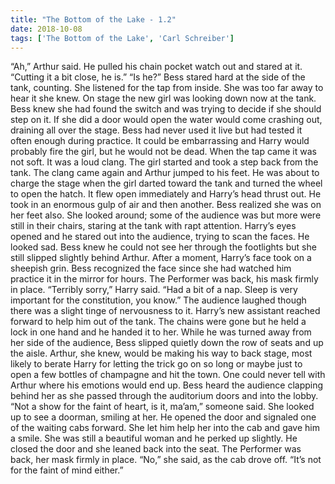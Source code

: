 ```yaml
---
title: "The Bottom of the Lake - 1.2"
date: 2018-10-08
tags: ['The Bottom of the Lake', 'Carl Schreiber']
---
```


“Ah,” Arthur said. He pulled his chain pocket watch out and stared at it. “Cutting it a bit close, he is.” “Is he?” Bess stared hard at the side of the tank, counting. She listened for the tap from inside. She was too far away to hear it she knew. On stage the new girl was looking down now at the tank. Bess knew she had found the switch and was trying to decide if she should step on it. If she did a door would open the water would come crashing out, draining all over the stage. Bess had never used it live but had tested it often enough during practice. It could be embarrassing and Harry would probably fire the girl, but he would not be dead. When the tap came it was not soft. It was a loud clang. The girl started and took a step back from the tank. The clang came again and Arthur jumped to his feet. He was about to charge the stage when the girl darted toward the tank and turned the wheel to open the hatch. It flew open immediately and Harry’s head thrust out. He took in an enormous gulp of air and then another. Bess realized she was on her feet also. She looked around; some of the audience was but more were still in their chairs, staring at the tank with rapt attention. Harry’s eyes opened and he stared out into the audience, trying to scan the faces. He looked sad. Bess knew he could not see her through the footlights but she still slipped slightly behind Arthur. After a moment, Harry’s face took on a sheepish grin. Bess recognized the face since she had watched him practice it in the mirror for hours. The Performer was back, his mask firmly in place. “Terribly sorry,” Harry said. “Had a bit of a nap. Sleep is very important for the constitution, you know.” The audience laughed though there was a slight tinge of nervousness to it. Harry’s new assistant reached forward to help him out of the tank. The chains were gone but he held a lock in one hand and he handed it to her. While he was turned away from her side of the audience, Bess slipped quietly down the row of seats and up the aisle. Arthur, she knew, would be making his way to back stage, most likely to berate Harry for letting the trick go on so long or maybe just to open a few bottles of champagne and hit the town. One could never tell with Arthur where his emotions would end up. Bess heard the audience clapping behind her as she passed through the auditorium doors and into the lobby. “Not a show for the faint of heart, is it, ma’am,” someone said. She looked up to see a doorman, smiling at her. He opened the door and signaled one of the waiting cabs forward. She let him help her into the cab and gave him a smile. She was still a beautiful woman and he perked up slightly. He closed the door and she leaned back into the seat. The Performer was back, her mask firmly in place. “No,” she said, as the cab drove off. “It’s not for the faint of mind either.”
